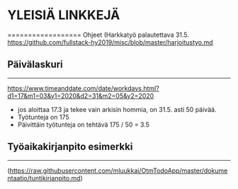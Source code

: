 # YLEISIÄ LINKKEJÄ
==================
Ohjeet (Harkkatyö palautettava 31.5.
https://github.com/fullstack-hy2019/misc/blob/master/harjoitustyo.md

## Päivälaskuri
---------------
https://www.timeanddate.com/date/workdays.html?d1=17&m1=03&y1=2020&d2=31&m2=05&y2=2020
- jos aloittaa 17.3 ja tekee vain arkisin hommia, on 31.5. asti 50 päivää. 
- Työtunteja on 175
- Päivittäin työtunteja on tehtävä 175 / 50 = 3.5

## Työaikakirjanpito esimerkki
------------------------------
(https://raw.githubusercontent.com/mluukkai/OtmTodoApp/master/dokumentaatio/tuntikirjanpito.md)
